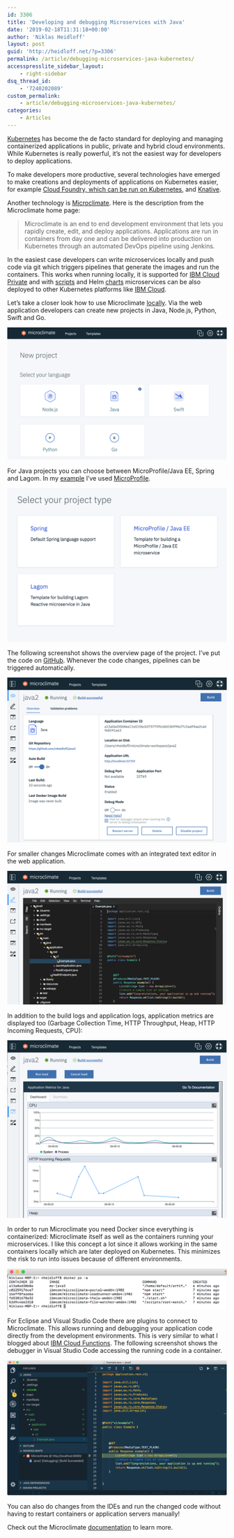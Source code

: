```yaml
---
id: 3306
title: 'Developing and debugging Microservices with Java'
date: '2019-02-18T11:31:18+00:00'
author: 'Niklas Heidloff'
layout: post
guid: 'http://heidloff.net/?p=3306'
permalink: /article/debugging-microservices-java-kubernetes/
accesspresslite_sidebar_layout:
    - right-sidebar
dsq_thread_id:
    - '7240202089'
custom_permalink:
    - article/debugging-microservices-java-kubernetes/
categories:
    - Articles
---
```


[Kubernetes](https://kubernetes.io/) has become the de facto standard for deploying and managing containerized applications in public, private and hybrid cloud environments. While Kubernetes is really powerful, it’s not the easiest way for developers to deploy applications.

To make developers more productive, several technologies have emerged to make creations and deployments of applications on Kubernetes easier, for example [Cloud Foundry, which can be run on Kubernetes](https://haralduebele.blog/2019/01/27/stuttgart-kubernetes-meetup/), and [Knative](https://cloud.google.com/knative/).

Another technology is [Microclimate](https://microclimate-dev2ops.github.io/). Here is the description from the Microclimate home page:

> Microclimate is an end to end development environment that lets you rapidly create, edit, and deploy applications. Applications are run in containers from day one and can be delivered into production on Kubernetes through an automated DevOps pipeline using Jenkins.

In the easiest case developers can write microservices locally and push code via git which triggers pipelines that generate the images and run the containers. This works when running locally, it is supported for [IBM Cloud Private](https://www.ibm.com/cloud-computing/products/ibm-cloud-private/) and with [scripts](https://github.com/nheidloff/ibm-cloud-starter-java-microservice-microprofile-javaee/tree/master/.bluemix/scripts) and Helm [charts](https://github.com/nheidloff/ibm-cloud-starter-java-microservice-microprofile-javaee/tree/master/chart/java2) microservices can be also deployed to other Kubernetes platforms like [IBM Cloud](https://www.ibm.com/cloud/).

Let’s take a closer look how to use Microclimate [locally](https://microclimate-dev2ops.github.io/installlocally#doc). Via the web application developers can create new projects in Java, Node.js, Python, Swift and Go.

[![image](/assets/img/2019/02/microclimate-1.png)](/assets/img/2019/02/microclimate-1.png)

For Java projects you can choose between MicroProfile/Java EE, Spring and Lagom. In my [example](https://github.com/nheidloff/ibm-cloud-starter-java-microservice-microprofile-javaee) I’ve used [MicroProfile](https://microprofile.io/).

[![image](/assets/img/2019/02/microclimate-2.png)](/assets/img/2019/02/microclimate-2.png)

The following screenshot shows the overview page of the project. I’ve put the code on [GitHub](https://github.com/nheidloff/ibm-cloud-starter-java-microservice-microprofile-javaee). Whenever the code changes, pipelines can be triggered automatically.

[![image](/assets/img/2019/02/microclimate-3.png)](/assets/img/2019/02/microclimate-3.png)

For smaller changes Microclimate comes with an integrated text editor in the web application.

[![image](/assets/img/2019/02/microclimate-4.png)](/assets/img/2019/02/microclimate-4.png)

In addition to the build logs and application logs, application metrics are displayed too (Garbage Collection Time, HTTP Throughput, Heap, HTTP Incoming Requests, CPU):

[![image](/assets/img/2019/02/microclimate-5.png)](/assets/img/2019/02/microclimate-5.png)

In order to run Microclimate you need Docker since everything is containerized: Microclimate itself as well as the containers running your microservices. I like this concept a lot since it allows working in the same containers locally which are later deployed on Kubernetes. This minimizes the risk to run into issues because of different environments.

[![image](/assets/img/2019/02/microclimate-6.png)](/assets/img/2019/02/microclimate-6.png)

For Eclipse and Visual Studio Code there are plugins to connect to Microclimate. This allows running and debugging your application code directly from the development environments. This is very similar to what I blogged about [IBM Cloud Functions](http://heidloff.net/article/debug-apache-openwhisk-functions-vscode). The following screenshot shows the debugger in Visual Studio Code accessing the running code in a container.

[![image](/assets/img/2019/02/microclimate-7.png)](/assets/img/2019/02/microclimate-7.png)

You can also do changes from the IDEs and run the changed code without having to restart containers or application servers manually!

Check out the Microclimate [documentation](https://microclimate-dev2ops.github.io/documentation) to learn more.